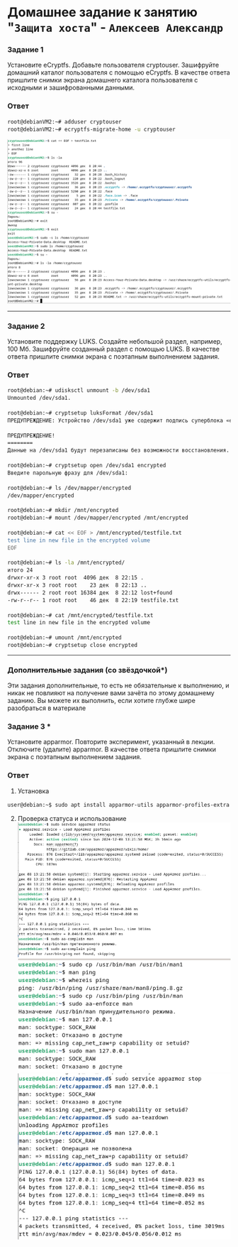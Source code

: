 # Домашнее задание к занятию "`Защита хоста`" - `Алексеев Александр`

### Задание 1
Установите eCryptfs.
Добавьте пользователя cryptouser.
Зашифруйте домашний каталог пользователя с помощью eCryptfs.
В качестве ответа пришлите снимки экрана домашнего каталога пользователя с исходными и зашифрованными данными.  
### Ответ
``` bash
root@debianVM2:~# adduser cryptouser
root@debianVM2:~# ecryptfs-migrate-home -u cryptouser
```
![crypted-user-home-dir-access-denied](02-img/img-13-2-task1-ecryptfs1-crypted-user-home-dir-access-denied.png)

--- 

### Задание 2
Установите поддержку LUKS.
Создайте небольшой раздел, например, 100 Мб.
Зашифруйте созданный раздел с помощью LUKS.
В качестве ответа пришлите снимки экрана с поэтапным выполнением задания.


### Ответ
``` bash
root@debian:~# udisksctl unmount -b /dev/sda1
Unmounted /dev/sda1.

root@debian:~# cryptsetup luksFormat /dev/sda1
ПРЕДУПРЕЖДЕНИЕ: Устройство /dev/sda1 уже содержит подпись суперблока «ext4».

ПРЕДУПРЕЖДЕНИЕ!
========
Данные на /dev/sda1 будут перезаписаны без возможности восстановления.

root@debian:~# cryptsetup open /dev/sda1 encrypted
Введите парольную фразу для /dev/sda1: 

root@debian:~# ls /dev/mapper/encrypted 
/dev/mapper/encrypted

root@debian:~# mkdir /mnt/encrypted
root@debian:~# mount /dev/mapper/encrypted /mnt/encrypted

root@debian:~# cat << EOF > /mnt/encrypted/testfile.txt
test line in new file in the encrypted volume
EOF

root@debian:~# ls -la /mnt/encrypted/
итого 24
drwxr-xr-x 3 root root  4096 дек  8 22:15 .
drwxr-xr-x 3 root root    23 дек  8 22:13 ..
drwx------ 2 root root 16384 дек  8 22:12 lost+found
-rw-r--r-- 1 root root    46 дек  8 22:19 testfile.txt

root@debian:~# cat /mnt/encrypted/testfile.txt 
test line in new file in the encrypted volume

root@debian:~# umount /mnt/encrypted 
root@debian:~# cryptsetup close encrypted 
```

---  

### Дополнительные задания (со звёздочкой*)
Эти задания дополнительные, то есть не обязательные к выполнению, и никак не повлияют на получение вами зачёта по этому домашнему заданию. Вы можете их выполнить, если хотите глубже шире разобраться в материале

### Задание 3 *
Установите apparmor.
Повторите эксперимент, указанный в лекции.
Отключите (удалите) apparmor.
В качестве ответа пришлите снимки экрана с поэтапным выполнением задания.

### Ответ
1. Установка  
``` bash
user@debian:~$ sudo apt install apparmor-utils apparmor-profiles-extra -y
```  
2. Проверка статуса и использование  
![apparmor1-installed](02-img/img-13-2-apparmor1-intalled.png)
![cluster-master-node-replicas](02-img/img-13-2-apparmor2-implied.png)
![cluster-master-node-replicas](02-img/img-13-2-apparmor3-stopped&teardown.png)
